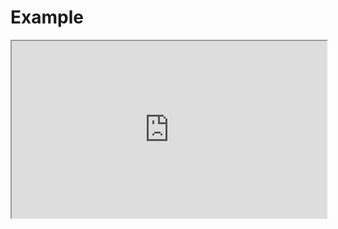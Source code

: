# Example

<iframe src="https://stackblitz.com/github/flamrdevs/klass/tree/main/examples/preact-router-tailwindcss?embed=1&view=preview&file=src%2FApp.tsx" style="width: 100%; aspect-ratio: 16/9;"></iframe>

